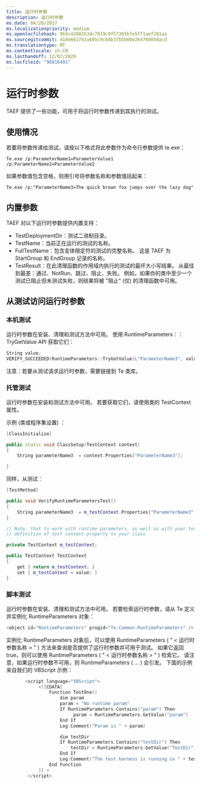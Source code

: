 ```yaml
---
title: 运行时参数
description: 运行时参数
ms.date: 04/20/2017
ms.localizationpriority: medium
ms.openlocfilehash: 9b9c4280353dc7019c9f57265bfe5ff1aef281aa
ms.sourcegitcommit: 418e6617e2a695c9cb4b37b5b60e264760858acd
ms.translationtype: MT
ms.contentlocale: zh-CN
ms.lasthandoff: 12/07/2020
ms.locfileid: "96816491"
---
```

# <a name="runtime-parameters"></a>运行时参数


TAEF 提供了一些功能，可用于将运行时参数传递到其执行的测试。

## <a name="span-idusagespanspan-idusagespanspan-idusagespanusage"></a><span id="Usage"></span><span id="usage"></span><span id="USAGE"></span>使用情况


若要将参数传递给测试，请按以下格式将此参数作为命令行参数提供 te.exe：

``` syntax
Te.exe /p:ParameterName1=ParameterValue1  /p:ParameterName2=ParameterValue2
```

如果参数值包含空格，则用引号将参数名称和参数值括起来：

``` syntax
Te.exe /p:"ParameterName3=The quick brown fox jumps over the lazy dog"
```

## <a name="span-idbuilt-in_parametersspanspan-idbuilt-in_parametersspanspan-idbuilt-in_parametersspanbuilt-in-parameters"></a><span id="Built-in_Parameters"></span><span id="built-in_parameters"></span><span id="BUILT-IN_PARAMETERS"></span>内置参数


TAEF 对以下运行时参数提供内置支持：

-   TestDeploymentDir：测试二进制目录。
-   TestName：当前正在运行的测试的名称。
-   FullTestName：包含变体限定符的测试的完整名称。 这是 TAEF 为 StartGroup 和 EndGroup 记录的名称。
-   TestResult：在此清理函数的作用域内执行的测试的最坏大小写结果。 从最佳到最差：通过、NotRun、跳过、阻止、失败。 例如，如果你的类中至少一个测试已阻止但未测试失败，则结果将被 "阻止" (仅) 的清理函数中可用。

## <a name="span-idaccessing_runtime_parameters_from_testsspanspan-idaccessing_runtime_parameters_from_testsspanspan-idaccessing_runtime_parameters_from_testsspanaccessing-runtime-parameters-from-tests"></a><span id="Accessing_Runtime_Parameters_from_Tests"></span><span id="accessing_runtime_parameters_from_tests"></span><span id="ACCESSING_RUNTIME_PARAMETERS_FROM_TESTS"></span>从测试访问运行时参数


### <a name="span-idnative_testsspanspan-idnative_testsspanspan-idnative_testsspannative-tests"></a><span id="Native_Tests"></span><span id="native_tests"></span><span id="NATIVE_TESTS"></span>本机测试

运行时参数在安装、清理和测试方法中可用。 使用 RuntimeParameters：： TryGetValue API 获取它们：

```cpp
String value;
VERIFY_SUCCEEDED(RuntimeParameters::TryGetValue(L"ParameterName3", value));
```

注意：若要从测试请求运行时参数，需要链接到 Te 类库。

### <a name="span-idmanaged_testsspanspan-idmanaged_testsspanspan-idmanaged_testsspanmanaged-tests"></a><span id="Managed_Tests"></span><span id="managed_tests"></span><span id="MANAGED_TESTS"></span>托管测试

运行时参数在安装和测试方法中可用。 若要获取它们，请使用类的 TestContext 属性。

示例 (类或程序集设置) ：

```cpp
[ClassInitialize]

public static void ClassSetup(TestContext context)
{
    String parameterName3  = context.Properties["ParameterName3"];

}
```

同样，从测试：

```cpp
[TestMethod]

public void VerifyRuntimeParametersTest()
{
    String parameterName3  = m_testContext.Properties["ParameterName3"].ToString());
}

// Note, that to work with runtime parameters, as well as with your tests,  you need to add
// definition of test context property to your class

private TestContext m_testContext;

public TestContext TestContext
{
    get { return m_testContext; }
    set { m_testContext = value; }
}
```

### <a name="span-idscript_testsspanspan-idscript_testsspanspan-idscript_testsspanscript-tests"></a><span id="Script_Tests"></span><span id="script_tests"></span><span id="SCRIPT_TESTS"></span>脚本测试

运行时参数在安装、清理和测试方法中可用。 若要检索运行时参数，请从 Te 定义并实例化 RuntimeParameters 对象：

```cpp
<object id="RuntimeParameters" progid="Te.Common.RuntimeParameters" />
```

实例化 RuntimeParameters 对象后，可以使用 RuntimeParameters ( " &lt; 运行时参数名称 &gt; " ) 方法来查询是否提供了运行时参数并可用于测试。 如果它返回 true，则可以使用 RuntimeParameters ( " &lt; 运行时参数名称 &gt; " ) 检索它。 请注意，如果运行时参数不可用，则 RuntimeParameters ( ... ) 会引发。 下面的示例来自我们的 VBScript 示例：

```cpp
       <script language="VBScript">
            <![CDATA[
                Function TestOne()
                    dim param
                    param = "No runtime param"
                    If RuntimeParameters.Contains("param") Then
                         param = RuntimeParameters.GetValue("param")
                    End If
                    Log.Comment("Param is " + param)

                    dim testDir
                    If RuntimeParameters.Contains("testDir") Then
                        testDir = RuntimeParameters.GetValue("TestDir")
                    End If
                    Log.Comment("The test harness is running in " + testDir)
                End Function
            ]] >
        </script>
```

 

 





